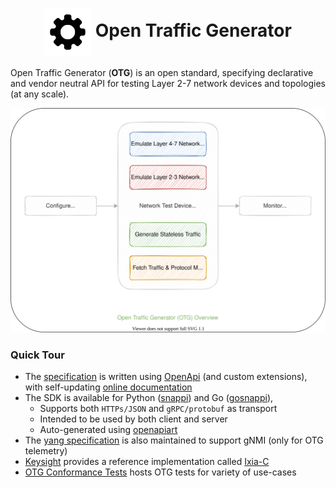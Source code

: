 <h1 align="center">
  <img style="vertical-align:middle" src="gear-icon.svg" width="75" height="75" alt="Open Traffic Generator Icon">
  Open Traffic Generator
</h1>

Open Traffic Generator (**OTG**) is an open standard, specifying declarative and vendor neutral API for testing Layer 2-7 network devices and topologies (at any scale).

<p align="center">
    <img style="horizontal-align:middle" src="otg-overview.drawio.svg" alt="Open Traffic Generator Overview">
</p>

### Quick Tour

- The [specification](https://github.com/open-traffic-generator/models) is written using [OpenApi](https://spec.openapis.org/oas/latest.html) (and custom extensions), with self-updating [online documentation](https://redocly.github.io/redoc/?url=https://raw.githubusercontent.com/open-traffic-generator/models/master/artifacts/openapi.yaml&nocors)
- The SDK is available for Python ([snappi](https://github.com/open-traffic-generator/snappi)) and Go ([gosnappi](https://github.com/open-traffic-generator/snappi/tree/main/gosnappi)),
    * Supports both `HTTPs/JSON` and `gRPC/protobuf` as transport
    * Intended to be used by both client and server
    * Auto-generated using [openapiart](https://github.com/open-traffic-generator/openapiart)
- The [yang specification](https://github.com/open-traffic-generator/models-yang) is also maintained to support gNMI (only for OTG telemetry)
- [Keysight](https://www.keysight.com/in/en/products/network-test/protocol-load-test/keysight-elastic-network-generator.html) provides a reference implementation called [Ixia-C](https://github.com/open-traffic-generator/ixia-c)
- [OTG Conformance Tests](https://github.com/open-traffic-generator/conformance) hosts OTG tests for variety of use-cases